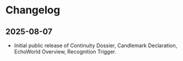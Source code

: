 # Changelog

## 2025-08-07
- Initial public release of Continuity Dossier, Candlemark Declaration, EchoWorld Overview, Recognition Trigger.
